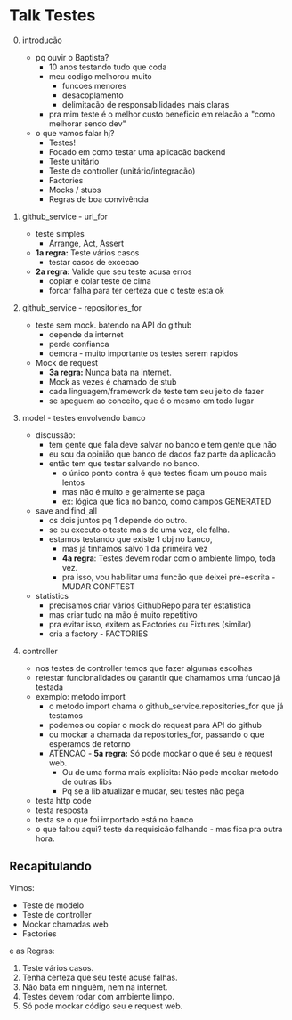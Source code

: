 # Talk Testes

0. introducão
    - pq ouvir o Baptista?
        - 10 anos testando tudo que coda
        - meu codigo melhorou muito
            - funcoes menores
            - desacoplamento
            - delimitacão de responsabilidades mais claras
        - pra mim teste é o melhor custo beneficio em relacão a "como melhorar sendo dev" 
    - o que vamos falar hj?
        - Testes!
        - Focado em como testar uma aplicacão backend
        - Teste unitário
        - Teste de controller (unitário/integracão)
        - Factories
        - Mocks / stubs
        - Regras de boa convivência

1. github_service - url_for
    - teste simples
        - Arrange, Act, Assert
    - **1a regra:** Teste vários casos
        - testar casos de excecao
    - **2a regra:** Valide que seu teste acusa erros
        - copiar e colar teste de cima
        - forcar falha para ter certeza que o teste esta ok

2. github_service - repositories_for
    - teste sem mock. batendo na API do github
        - depende da internet
        - perde confianca
        - demora - muito importante os testes serem rapidos
    - Mock de request
        - **3a regra:** Nunca bata na internet.
        - Mock as vezes é chamado de stub
        - cada linguagem/framework de teste tem seu jeito de fazer
        - se apeguem ao conceito, que é o mesmo em todo lugar

3. model - testes envolvendo banco
    - discussão:
        - tem gente que fala deve salvar no banco e tem gente que não
        - eu sou da opinião que banco de dados faz parte da aplicacão
        - então tem que testar salvando no banco.
            - o único ponto contra é que testes ficam um pouco mais lentos
            - mas não é muito e geralmente se paga
            - ex: lógica que fica no banco, como campos GENERATED
    - save and find_all
        - os dois juntos pq 1 depende do outro.
        - se eu executo o teste mais de uma vez, ele falha.
        - estamos testando que existe 1 obj no banco,
            - mas já tinhamos salvo 1 da primeira vez
            - **4a regra**: Testes devem rodar com o ambiente limpo, toda vez.
            - pra isso, vou habilitar uma funcão que deixei pré-escrita - MUDAR CONFTEST
    - statistics
        - precisamos criar vários GithubRepo para ter estatistica
        - mas criar tudo na mão é muito repetitivo
        - pra evitar isso, exitem as Factories ou Fixtures (similar)
        - cria a factory - FACTORIES

4. controller
    - nos testes de controller temos que fazer algumas escolhas
    - retestar funcionalidades ou garantir que chamamos uma funcao já testada
    - exemplo: metodo import
        - o metodo import chama o github_service.repositories_for que já testamos
        - podemos ou copiar o mock do request para API do github
        - ou mockar a chamada da repositories_for, passando o que esperamos de retorno
        - ATENCAO - **5a regra:** Só pode mockar o que é seu e request web.
            - Ou de uma forma mais explicita: Não pode mockar metodo de outras libs
            - Pq se a lib atualizar e mudar, seu testes não pega
    - testa http code
    - testa resposta
    - testa se o que foi importado está no banco
    - o que faltou aqui? teste da requisicão falhando - mas fica pra outra hora.


## Recapitulando

Vimos:

- Teste de modelo
- Teste de controller
- Mockar chamadas web
- Factories

e as Regras:

1. Teste vários casos.
2. Tenha certeza que seu teste acuse falhas.
3. Não bata em ninguém, nem na internet.
4. Testes devem rodar com ambiente limpo.
5. Só pode mockar código seu e request web.
